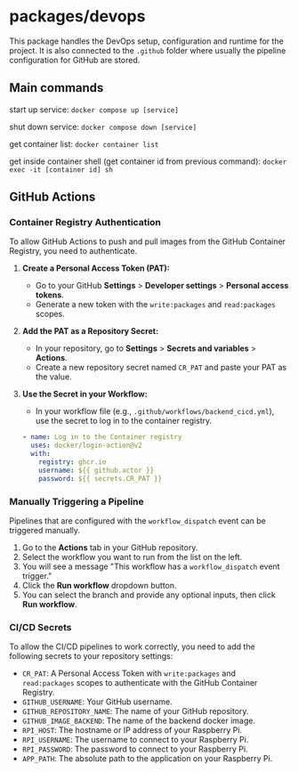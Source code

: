 # packages/devops

This package handles the DevOps setup, configuration and runtime for the project.
It is also connected to the `.github` folder where usually the pipeline configuration for GitHub are stored.

## Main commands

start up service: `docker compose up [service]`

shut down service: `docker compose down [service]`

get container list: `docker container list`

get inside container shell (get container id from previous command): `docker exec -it [container id] sh`

## GitHub Actions

### Container Registry Authentication

To allow GitHub Actions to push and pull images from the GitHub Container Registry, you need to authenticate.

1.  **Create a Personal Access Token (PAT):**
    *   Go to your GitHub **Settings** > **Developer settings** > **Personal access tokens**.
    *   Generate a new token with the `write:packages` and `read:packages` scopes.
2.  **Add the PAT as a Repository Secret:**
    *   In your repository, go to **Settings** > **Secrets and variables** > **Actions**.
    *   Create a new repository secret named `CR_PAT` and paste your PAT as the value.
3.  **Use the Secret in your Workflow:**
    *   In your workflow file (e.g., `.github/workflows/backend_cicd.yml`), use the secret to log in to the container registry.

    ```yaml
    - name: Log in to the Container registry
      uses: docker/login-action@v2
      with:
        registry: ghcr.io
        username: ${{ github.actor }}
        password: ${{ secrets.CR_PAT }}
    ```

### Manually Triggering a Pipeline

Pipelines that are configured with the `workflow_dispatch` event can be triggered manually.

1.  Go to the **Actions** tab in your GitHub repository.
2.  Select the workflow you want to run from the list on the left.
3.  You will see a message "This workflow has a `workflow_dispatch` event trigger."
4.  Click the **Run workflow** dropdown button.
5.  You can select the branch and provide any optional inputs, then click **Run workflow**.

### CI/CD Secrets

To allow the CI/CD pipelines to work correctly, you need to add the following secrets to your repository settings:

- `CR_PAT`: A Personal Access Token with `write:packages` and `read:packages` scopes to authenticate with the GitHub Container Registry.
- `GITHUB_USERNAME`: Your GitHub username.
- `GITHUB_REPOSITORY_NAME`: The name of your GitHub repository.
- `GITHUB_IMAGE_BACKEND`: The name of the backend docker image.
- `RPI_HOST`: The hostname or IP address of your Raspberry Pi.
- `RPI_USERNAME`: The username to connect to your Raspberry Pi.
- `RPI_PASSWORD`: The password to connect to your Raspberry Pi.
- `APP_PATH`: The absolute path to the application on your Raspberry Pi.
